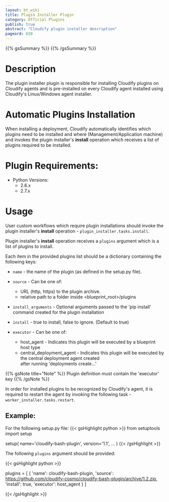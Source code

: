 ```yaml
---
layout: bt_wiki
title: Plugin Installer Plugin
category: Official Plugins
publish: true
abstract: "Cloudify plugin installer description"
pageord: 650
---
```

{{% gsSummary %}}
{{% /gsSummary %}}


# Description

The plugin installer plugin is responsible for installing Cloudify plugins on Cloudify agents and is pre-installed on every Cloudify agent installed using Cloudify's Linux/Windows agent installer.


# Automatic Plugins Installation

When installing a deployment, Cloudify automatically identifies which plugins need to be installed and where (Management/Application machine) and invokes the plugin installer's **install** operation which receives a list of plugins required to be installed.


# Plugin Requirements:

* Python Versions:
  * 2.6.x
  * 2.7.x


# Usage

User custom workflows which require plugin installations should invoke the plugin installer's **install** operation - `plugin_installer.tasks.install`.

Plugin installer's **install** operation receives a `plugins` argument which is a list of plugins to install.

Each item in the provided plugins list should be a dictionary containing the following keys:

* `name` - the name of the plugin (as defined in the setup.py file).
* `source` - Can be one of:

    - URL (http, https) to the plugin archive.
    - relative path to a folder inside <blueprint_root>/plugins

* `install_arguments` - Optional arguments passed to the 'pip install' command created for the plugin installation
* `install` - true to install, false to ignore. (Default to true)
* `executor` - Can be one of:

    - host_agent - Indicates this plugin will be executed by a blueprint host type
    - central_deployment_agent - Indicates this plugin will be executed by the central deployment agent created  <br>
                                 after running 'deployments create...'

{{% gsNote title="Note" %}}
Plugin definition must contain the 'executor' key
{{% /gsNote %}}


In order for installed plugins to be recognized by Cloudify's agent, it is required to restart the agent by invoking the following task - `worker_installer.tasks.restart`.


## Example:

For the following setup.py file:
{{< gsHighlight  python  >}}
from setuptools import setup

setup(
    name='cloudify-bash-plugin',
    version='1.1',
    ...
)
{{< /gsHighlight >}}

The following `plugins` argument should be provided:

{{< gsHighlight  python  >}}

plugins = [
  {
    'name': cloudify-bash-plugin,
    'source': https://github.com/cloudify-cosmo/cloudify-bash-plugin/archive/1.2.zip,
    'install': true,
    'executor': host_agent
  }
]

{{< /gsHighlight >}}
